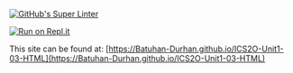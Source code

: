 [![GitHub's Super Linter](https://github.com/Batuhan-Durhan/ICS2O-Unit1-03-HTML/workflows/GitHub's%20Super%20Linter/badge.svg)](https://github.com/Batuhan-Durhan/ICS2O-Unit1-03-HTML/actions)

[![Run on Repl.it](https://repl.it/badge/github/Batuhan-Durhan/ICS2O-Unit1-03-HTML)](https://repl.it/github/<OWNER>/ICS2O-Unit1-03-HTML)

This site can be found at: [https://Batuhan-Durhan.github.io/ICS2O-Unit1-03-HTML](https://Batuhan-Durhan.github.io/ICS2O-Unit1-03-HTML)<OWNER>
